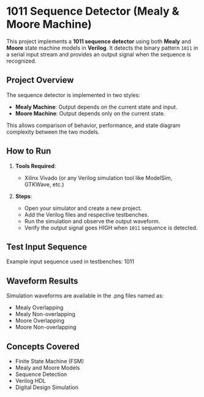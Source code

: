 # 1011 Sequence Detector (Mealy & Moore Machine)

This project implements a **1011 sequence detector** using both **Mealy** and **Moore** state machine models in **Verilog**. It detects the binary pattern `1011` in a serial input stream and provides an output signal when the sequence is recognized.

## Project Overview

The sequence detector is implemented in two styles:
- **Mealy Machine**: Output depends on the current state and input.
- **Moore Machine**: Output depends only on the current state.

This allows comparison of behavior, performance, and state diagram complexity between the two models.

## How to Run

1. **Tools Required**:  
   - Xilinx Vivado (or any Verilog simulation tool like ModelSim, GTKWave, etc.)

2. **Steps**:
   - Open your simulator and create a new project.
   - Add the Verilog files and respective testbenches.
   - Run the simulation and observe the output waveform.
   - Verify the output signal goes HIGH when `1011` sequence is detected.

## Test Input Sequence

Example input sequence used in testbenches: 1011

## Waveform Results

Simulation waveforms are available in the .png files named as:
- Mealy Overlapping 
- Mealy Non-overlapping
- Moore Overlapping 
- Moore Non-overlapping

## Concepts Covered

- Finite State Machine (FSM)
- Mealy and Moore Models
- Sequence Detection
- Verilog HDL
- Digital Design Simulation





